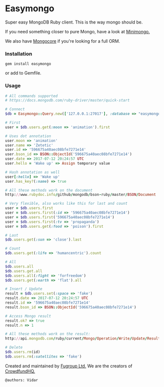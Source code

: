 # Easymongo
Super easy MongoDB Ruby client. This is the way mongo should be.

If you need something closer to pure Mongo, have a look at [Minimongo.](https://github.com/fugroup/minimongo)

We also have [Mongocore](https://github.com/fugroup/mongocore) if you're looking for a full ORM.

### Installation
```
gem install easymongo
```
or add to Gemfile.

### Usage
```ruby
# All commands supported
# https://docs.mongodb.com/ruby-driver/master/quick-start

# Connect
$db = Easymongo::Query.new(['127.0.0.1:27017'], :database => "easymongo_#{ENV['RACK_ENV']}")

# First
user = $db.users.get(:moon => 'animation').first

# Uses dot annotation
user.moon => 'animation'
user.name => 'Zetetic'
user.id => '596675a40aec08bfe7271e14'
user.bson_id => BSON::ObjectId('596675a40aec08bfe7271e14')
user.date => 2017-07-12 20:24:57 UTC
user.hello = 'Wake up' => Assign temporary value

# Hash annotation as well
user[:hello] => 'Wake up'
user.has_key?(:name) => true

# All these methods work on the document
http://www.rubydoc.info/github/mongodb/bson-ruby/master/BSON/Document

# Very flexible, also works like this for last and count
user = $db.users.first
user = $db.users.first(:id => '596675a40aec08bfe7271e14')
user = $db.users.first('596675a40aec08bfe7271e14')
user = $db.users.first(:tv => 'propaganda')
user = $db.users.get(:food => 'poison').first

# Last
$db.users.get(:sun => 'close').last

# Count
$db.users.get(:life => 'humancentric').count

# All
$db.users.all
$db.users.get.all
$db.users.all(:fight => 'forfreedom')
$db.users.get(:earth => 'flat').all

# Insert / Update
result = $db.users.set(:space => 'fake')
result.date => 2017-07-12 20:24:57 UTC
result.id => '596675a40aec08bfe7271e14'
result.bson_id => BSON::ObjectId('596675a40aec08bfe7271e14')

# Access Mongo result
result.ok? => true
result.n => 1

# All these methods work on the result:
http://api.mongodb.com/ruby/current/Mongo/Operation/Write/Update/Result.html

# Delete
$db.users.rm(id)
$db.users.rm(:satellites => 'fake')

```

Created and maintained by [Fugroup Ltd.](https://www.fugroup.net) We are the creators of [CrowdfundHQ.](https://crowdfundhq.com)

`@authors: Vidar`
